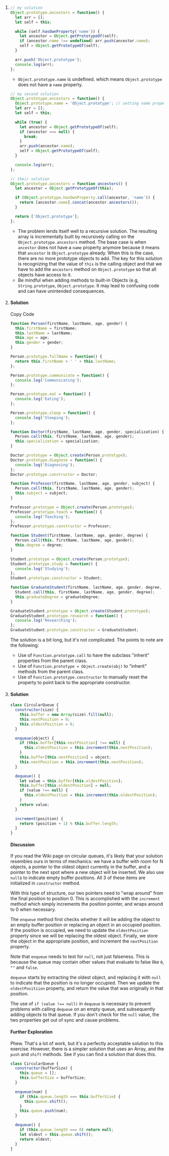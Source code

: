 1. ```js
   // my solution
   Object.prototype.ancestors = function() {
     let arr = [];
     let self = this;
   
     while (self.hasOwnProperty('name')) {
       let ancestor = Object.getPrototypeOf(self);
       if (ancestor.name !== undefined) arr.push(ancestor.name);
       self = Object.getPrototypeOf(self);
     }
   
     arr.push('Object.prototype');
     console.log(arr);
   };
   ```

   - `Object.prototype.name` is undefined. which means `Object.prototype` does not have a `name` property. 

   ```js
   // my second solution
   Object.prototype.ancestors = function() {
     Object.prototype.name = 'Object.prototype'; // setting name property in Object.prototype
     let arr = [];
     let self = this;
   
     while (true) {
       let ancestor = Object.getPrototypeOf(self);
       if (ancestor === null) {
         break;
       }
       arr.push(ancestor.name);
       self = Object.getPrototypeOf(self);
     }
   
     console.log(arr);
   };
   ```

   ```js
   // their solution
   Object.prototype.ancestors = function ancestors() {
     let ancestor = Object.getPrototypeOf(this);
   
     if (Object.prototype.hasOwnProperty.call(ancestor, 'name')) {
       return [ancestor.name].concat(ancestor.ancestors());
     }
   
     return ['Object.prototype'];
   };
   ```

   - The problem lends itself well to a recursive solution. The resulting array is incrementally built by recursively calling on the `Object.prototype.ancestors` method. The base case is when `ancestor` does not have a `name` property anymore because it means that `ancestor` is `Object.prototype` already. When this is the case, there are no more prototype objects to add. The key for this solution is recognizing that the value of `this` is the calling object and that we have to add the `ancestors` method on `Object.prototype` so that all objects have access to it.
   - Be mindful when adding methods to built-in Objects (e.g, `String.prototype`, `Object.prototype`. It may lead to confusing code and can have unintended consequences.
   
2. #### Solution

   Copy Code

   ```javascript
   function Person(firstName, lastName, age, gender) {
     this.firstName = firstName;
     this.lastName = lastName;
     this.age = age;
     this.gender = gender;
   }
   
   Person.prototype.fullName = function() {
     return this.firstName + ' ' + this.lastName;
   };
   
   Person.prototype.communicate = function() {
     console.log('Communicating');
   };
   
   Person.prototype.eat = function() {
     console.log('Eating');
   };
   
   Person.prototype.sleep = function() {
     console.log('Sleeping');
   };
   
   function Doctor(firstName, lastName, age, gender, specialization) {
     Person.call(this, firstName, lastName, age, gender);
     this.specialization = specialization;
   }
   
   Doctor.prototype = Object.create(Person.prototype);
   Doctor.prototype.diagnose = function() {
     console.log('Diagnosing');
   };
   Doctor.prototype.constructor = Doctor;
   
   function Professor(firstName, lastName, age, gender, subject) {
     Person.call(this, firstName, lastName, age, gender);
     this.subject = subject;
   }
   
   Professor.prototype = Object.create(Person.prototype);
   Professor.prototype.teach = function() {
     console.log('Teaching');
   };
   Professor.prototype.constructor = Professor;
   
   function Student(firstName, lastName, age, gender, degree) {
     Person.call(this, firstName, lastName, age, gender);
     this.degree = degree;
   }
   
   Student.prototype = Object.create(Person.prototype);
   Student.prototype.study = function() {
     console.log('Studying');
   };
   Student.prototype.constructor = Student;
   
   function GraduateStudent(firstName, lastName, age, gender, degree, graduateDegree) {
     Student.call(this, firstName, lastName, age, gender, degree);
     this.graduateDegree = graduateDegree;
   }
   
   GraduateStudent.prototype = Object.create(Student.prototype);
   GraduateStudent.prototype.research = function() {
     console.log('Researching');
   };
   GraduateStudent.prototype.constructor = GraduateStudent;
   ```

   The solution is a bit long, but it's not complicated. The points to note are the following:

   - Use of `Function.prototype.call` to have the subclass "inherit" properties from the parent class.
   - Use of `Function.prototype = Object.create(obj)` to "inherit" methods from the parent class.
   - Use of `Function.prototype.constructor` to manually reset the property to point back to the appropriate constructor.
   
3. #### Solution

   ```js
   class CircularQueue {
     constructor(size) {
       this.buffer = new Array(size).fill(null);
       this.nextPosition = 0;
       this.oldestPosition = 0;
     }
   
     enqueue(object) {
       if (this.buffer[this.nextPosition] !== null) {
         this.oldestPosition = this.increment(this.nextPosition);
       }
       this.buffer[this.nextPosition] = object;
       this.nextPosition = this.increment(this.nextPosition);
     }
   
     dequeue() {
       let value = this.buffer[this.oldestPosition];
       this.buffer[this.oldestPosition] = null;
       if (value !== null) {
         this.oldestPosition = this.increment(this.oldestPosition);
       }
       return value;
     }
   
     increment(position) {
       return (position + 1) % this.buffer.length;
     }
   }
   ```

   #### Discussion

   If you read the Wiki page on circular queues, it's likely that your solution resembles ours in terms of mechanics: we have a buffer with room for N objects, a pointer to the oldest object currently in the buffer, and a pointer to the next spot where a new object will be inserted. We also use `null`s to indicate empty buffer positions. All 3 of these items are initialized in `constructor` method.

   With this type of structure, our two pointers need to "wrap around" from the final position to position 0. This is accomplished with the `increment` method which simply increments the position pointer, and wraps around to 0 when necessary.

   The `enqueue` method first checks whether it will be adding the object to an empty buffer position or replacing an object in an occupied position. If the position is occupied, we need to update the `oldestPosition` property since we will be replacing the oldest object. Finally, we store the object in the appropriate position, and increment the `nextPosition` property.

   Note that `enqueue` needs to test for `null`, not just falseness. This is because the queue may contain other values that evaluate to false like `0`, `""` and `false`.

   `dequeue` starts by extracting the oldest object, and replacing it with `null` to indicate that the position is no longer occupied. Then we update the `oldestPositiion` property, and return the value that was originally in that position.

   The use of `if (value !== null)` in `dequeue` is necessary to prevent problems with calling `dequeue` on an empty queue, and subsequently adding objects to that queue. If you don't check for the `null` value, the two properties get out of sync and cause problems.

   #### Further Exploration

   Phew. That's a lot of work, but it's a perfectly acceptable solution to this exercise. However, there is a simpler solution that uses an Array, and the `push` and `shift` methods. See if you can find a solution that does this.

   ```js
   class CircularQueue {
     constructor(bufferSize) {
       this.queue = [];
       this.bufferSize = bufferSize;
     }
   
     enqueue(num) {
       if (this.queue.length === this.bufferSize) {
         this.queue.shift();
       }
       this.queue.push(num);
     }
   
     dequeue() {
       if (this.queue.length === 0) return null;
       let oldest = this.queue.shift();
       return oldest;
     }
   }
   ```

   

   

